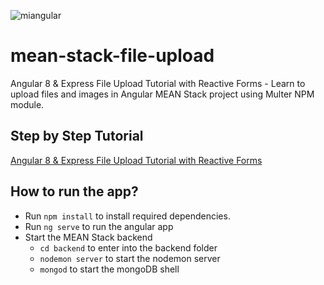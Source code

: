 ![miangular](angular.png)
# mean-stack-file-upload
Angular 8 & Express File Upload Tutorial with Reactive Forms -  Learn to upload files and images in Angular MEAN Stack project using Multer NPM module.

## Step by Step Tutorial
[Angular 8 & Express File Upload Tutorial with Reactive Forms](https://www.positronx.io/angular-8-express-file-upload-tutorial-with-reactive-forms/)

## How to run the app?
- Run `npm install` to install required dependencies.
- Run `ng serve` to run the angular app
- Start the MEAN Stack backend
  - `cd backend` to enter into the backend folder
  - `nodemon server` to start the nodemon server
  - `mongod` to start the mongoDB shell
